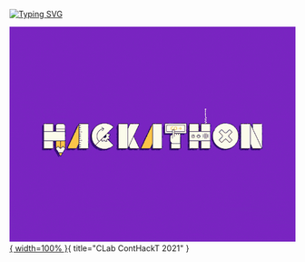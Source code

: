 [![Typing SVG](https://readme-typing-svg.herokuapp.com?font=monospace+bold&color=%23FF79C6&size=24&multiline=true&width=600&height=36&lines=Waiting+for+october+26th+...+stay+tuned!++++++++++)](https://git.io/typing-svg)

[![](pics/hackathon.gif){ width=100% }](http://contaminationlab.unipi.it/conthackt-foodmobilitydigital/){ title="CLab ContHackT 2021" }
